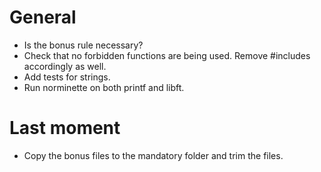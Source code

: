 # General
* Is the bonus rule necessary?
* Check that no forbidden functions are being used. Remove #includes accordingly as well.
* Add tests for strings.
* Run norminette on both printf and libft.

# Last moment
* Copy the bonus files to the mandatory folder and trim the files.
